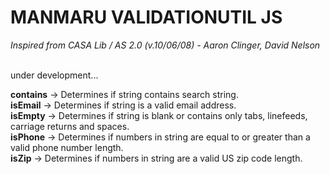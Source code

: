 MANMARU VALIDATIONUTIL JS
===============

<i>Inspired from CASA Lib / AS 2.0 (v.10/06/08) - Aaron Clinger, David Nelson</i><br><br>

under development...

<b>contains</b> -> Determines if string contains search string.<br>
<b>isEmail</b> -> Determines if string is a valid email address.<br>
<b>isEmpty</b> -> Determines if string is blank or contains only tabs, linefeeds, carriage returns and spaces.<br>
<b>isPhone</b> -> Determines if numbers in string are equal to or greater than a valid phone number length.<br>
<b>isZip</b> -> Determines if numbers in string are a valid US zip code length.<br>

